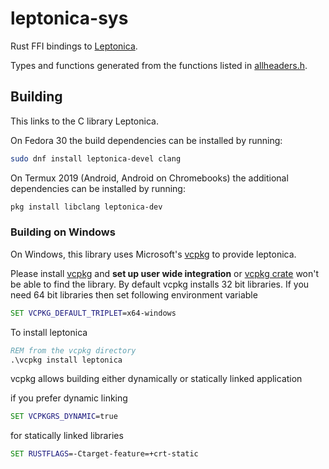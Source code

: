# leptonica-sys

Rust FFI bindings to [Leptonica](http://www.leptonica.org/).

Types and functions generated from the functions listed in
[allheaders.h](https://github.com/DanBloomberg/leptonica/blob/master/src/allheaders.h).

## Building

This links to the C library Leptonica.

On Fedora 30 the build dependencies can be installed by running:

```bash
sudo dnf install leptonica-devel clang
```

On Termux 2019 (Android, Android on Chromebooks) the additional dependencies can be installed by running:

```bash
pkg install libclang leptonica-dev
```

### Building on Windows

On Windows, this library uses Microsoft's [vcpkg](https://github.com/microsoft/vcpkg) to provide leptonica.

Please install [vcpkg](https://github.com/microsoft/vcpkg) and **set up user wide integration** or [vcpkg crate](https://crates.io/crates/vcpkg) won't be able to find the library.
By default vcpkg installs 32 bit libraries. If you need 64 bit libraries then set following environment variable

```cmd
SET VCPKG_DEFAULT_TRIPLET=x64-windows
```

To install leptonica

```cmd
REM from the vcpkg directory
.\vcpkg install leptonica
```

vcpkg allows building either dynamically or statically linked application

if you prefer dynamic linking

```cmd
SET VCPKGRS_DYNAMIC=true
```

for statically linked libraries

```cmd
SET RUSTFLAGS=-Ctarget-feature=+crt-static
```
